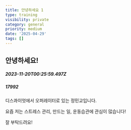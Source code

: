 ```yaml
---
title: 안녕하세요 1
type: training
visibility: private
category: general
priority: medium
date: '2025-04-29'
tags: []
---
```

## 안녕하세요!
##### 2023-11-20T00:25:59.497Z
##### 17992

<p>디스콰이엇에서 오퍼레이터로 있는 정민교입니다.</p><p>요즘 저는 스트레스 관리, 만드는 일, 운동습관에 관심이 많습니다!</p><p></p><p>잘 부탁드려요!</p>
